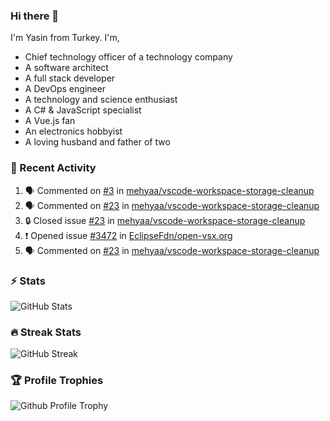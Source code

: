 ### Hi there 👋
I'm Yasin from Turkey. I'm,

* Chief technology officer of a technology company
* A software architect
* A full stack developer
* A DevOps engineer
* A technology and science enthusiast
* A C# & JavaScript specialist
* A Vue.js fan
* An electronics hobbyist
* A loving husband and father of two

### 🧾 Recent Activity
<!--START_SECTION:activity-->
1. 🗣 Commented on [#3](https://github.com/mehyaa/vscode-workspace-storage-cleanup/issues/3#issuecomment-2665229961) in [mehyaa/vscode-workspace-storage-cleanup](https://github.com/mehyaa/vscode-workspace-storage-cleanup)
2. 🗣 Commented on [#23](https://github.com/mehyaa/vscode-workspace-storage-cleanup/issues/23#issuecomment-2663355466) in [mehyaa/vscode-workspace-storage-cleanup](https://github.com/mehyaa/vscode-workspace-storage-cleanup)
3. 🔒 Closed issue [#23](https://github.com/mehyaa/vscode-workspace-storage-cleanup/issues/23) in [mehyaa/vscode-workspace-storage-cleanup](https://github.com/mehyaa/vscode-workspace-storage-cleanup)
4. ❗ Opened issue [#3472](https://github.com/EclipseFdn/open-vsx.org/issues/3472) in [EclipseFdn/open-vsx.org](https://github.com/EclipseFdn/open-vsx.org)
5. 🗣 Commented on [#23](https://github.com/mehyaa/vscode-workspace-storage-cleanup/issues/23#issuecomment-2629428819) in [mehyaa/vscode-workspace-storage-cleanup](https://github.com/mehyaa/vscode-workspace-storage-cleanup)
<!--END_SECTION:activity-->

### ⚡ Stats
![GitHub Stats][stats]

### 🔥 Streak Stats
![GitHub Streak][streak]

### 🏆 Profile Trophies
![Github Profile Trophy][trophy]

[profile]: https://github.com/mehyaa
[website]: https://mehyaa.github.io
[stats]: https://github-readme-stats.vercel.app/api?username=mehyaa&show_icons=true&count_private=true&theme=vue-dark
[streak]: https://streak-stats.demolab.com?user=mehyaa&theme=vue-dark&hide_border=true&date_format=j%20M%5B%20Y%5D&mode=weekly
[trophy]: https://github-profile-trophy.vercel.app?username=mehyaa&theme=nord&no-frame=true&column=3&margin-w=8&margin-h=8


<!--
**mehyaa/mehyaa** is a ✨ _special_ ✨ repository because its `README.md` (this file) appears on your GitHub profile.

Here are some ideas to get you started:

- 🔭 I’m currently working on ...
- 🌱 I’m currently learning ...
- 👯 I’m looking to collaborate on ...
- 🤔 I’m looking for help with ...
- 💬 Ask me about ...
- 📫 How to reach me: ...
- 😄 Pronouns: ...
- ⚡ Fun fact: ...
-->
